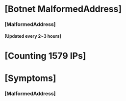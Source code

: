 # [Botnet MalformedAddress]
### [MalformedAddress]
#### [Updated every 2~3 hours]

# [Counting 1579 IPs]

# [Symptoms] 
###   [MalformedAddress]
